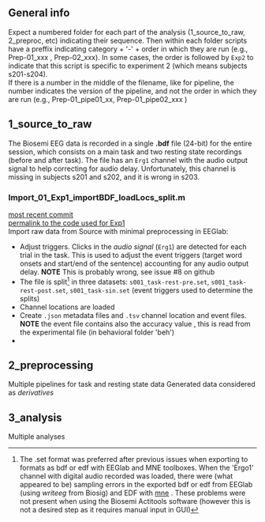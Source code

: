## General info 
Expect a numbered folder for each part of the analysis (1_source_to_raw, 2_preproc, etc) indicating their sequence. Then within each folder scripts have a preffix indicating category + '-' +  order in which they are run (e.g., Prep-01_xxx , Prep-02_xxx). In some cases, the order is followed by `Exp2` to indicate that this script is specific to experiment 2 (which means subjects s201-s204).  
If there is a number in the middle of the filename, like for pipeline, the number indicates the version of the pipeline, and not the order in which they are run (e.g., Prep-01_pipe01_xx, Prep-01_pipe02_xxx )

## 1_source_to_raw 
The Biosemi EEG data is recorded in a single **.bdf** file (24-bit) for the entire session, which consists on a main task and two resting state recordings (before and after task). 
The file has an `Erg1` channel with the audio output signal to help correcting for audio delay. Unfortunately, this channel is missing in subjects s201 and s202, and it is wrong in s203.

### Import_01_Exp1_importBDF_loadLocs_split.m
[most recent commit](https://github.com/Neuroling/SPINCO_SINEEG/blob/main/Analysis/SiN/EEG/1_source_to_raw/Import_01_importBDF_loadLocs_split.m)  
[permalink to the code used for Exp1](https://github.com/Neuroling/SPINCO_SINEEG/blob/034cc5a5a0da078511fc800ce60e6743f164bd9d/Analysis/SiN/EEG/1_source_to_raw/Import_01_importBDF_loadLocs_split.m)  
Import raw data from Source with minimal preprocessing in EEGlab: 
- Adjust triggers. Clicks in the *audio signal* (`Erg1`) are detected for each trial in the task. This is used to adjust the event triggers (target word onsets and start/end of the sentence) accounting for any audio output delay. **NOTE** This is probably wrong, see issue #8 on github
- The file is split[^1] in three datasets: `s001_task-rest-pre.set`, `s001_task-rest-post.set`,  `s001_task-sin.set` (event triggers used to determine the splits)
- Channel locations are loaded 
- Create `.json` metadata files and `.tsv` channel location and event files. **NOTE** the event file contains also the accuracy value , this is read from the experimental file (in behavioral folder 'beh')
-   
[^1]: The .set format was preferred after previous issues when exporting to formats as bdf or edf with EEGlab and MNE toolboxes. When the 'Ergo1' channel with digital audio recorded was loaded, there were (what appeared to be) sampling errors in the exported bdf or edf from EEGlab (using *writeeg* from Biosig) and EDF with [mne](https://mne.tools/stable/generated/mne.export.export_raw.html) . These problems were not present when using the Biosemi Actitools software (however this is not a desired step as it requires manual input in GUI)

## 2_preprocessing 
Multiple pipelines for task and resting state data
Generated data considered as *derivatives* 

## 3_analysis
Multiple analyses 
